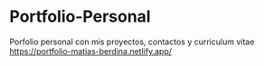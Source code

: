 # Portfolio-Personal
Porfolio personal con mis proyectos, contactos y curriculum vitae
https://portfolio-matias-berdina.netlify.app/
